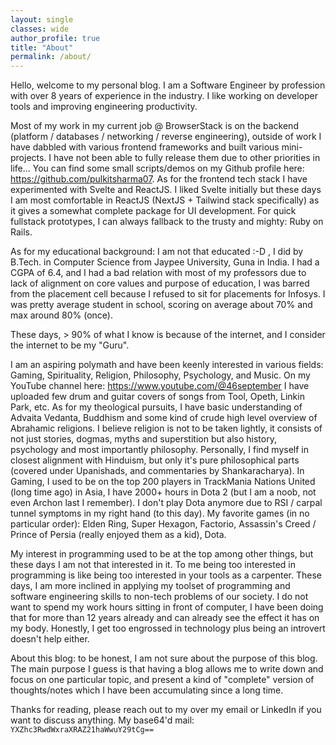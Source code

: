 ```yaml
---
layout: single
classes: wide
author_profile: true
title: "About"
permalink: /about/
---
```


Hello, welcome to my personal blog. I am a Software Engineer by profession with over 8 years of experience in the industry. I like working on developer tools and improving engineering productivity.

Most of my work in my current job @ BrowserStack is on the backend (platform / databases / networking / reverse engineering), outside of work I have dabbled with various frontend frameworks and built various mini-projects. I have not been able to fully release them due to other priorities in life... You can find some small scripts/demos on my Github profile here: https://github.com/pulkitsharma07. As for the frontend tech stack I have experimented with Svelte and ReactJS. I liked Svelte initially but these days I am most comfortable in ReactJS (NextJS + Tailwind stack specifically) as it gives a somewhat complete package for UI development. For quick fullstack prototypes, I can always fallback to the trusty and mighty: Ruby on Rails.

As for my educational background: I am not that educated :-D , I did by B.Tech. in Computer Science from Jaypee University, Guna in India. I had a CGPA of 6.4, and I had a bad relation with most of my professors due to lack of alignment on core values and purpose of education, I was barred from the placement cell because I refused to sit for placements for Infosys. I was pretty average student in school, scoring on average about 70% and max around 80% (once). 

These days, > 90% of what I know is because of the internet, and I consider the internet to be my "Guru".

I am an aspiring polymath and have been keenly interested in various fields: Gaming, Spirituality, Religion, Philosophy, Psychology, and Music. On my YouTube channel here: https://www.youtube.com/@46september I have uploaded few drum and guitar covers of songs from Tool, Opeth, Linkin Park, etc. As for my theological pursuits, I have basic understanding of Advaita Vedanta, Buddhism and some kind of crude high level overview of Abrahamic religions. I believe religion is not to be taken lightly, it consists of not just stories, dogmas, myths and superstition but also history, psychology and most importantly philosophy. Personally, I find myself in closest alignment with Hinduism, but only it's pure philosophical parts (covered under Upanishads, and commentaries by Shankaracharya). In Gaming, I used to be on the top 200 players in TrackMania Nations United (long time ago) in Asia, I have 2000+ hours in Dota 2 (but I am a noob, not even Archon last I remember). I don't play Dota anymore due to RSI / carpal tunnel symptoms in my right hand (to this day). My favorite games (in no particular order): Elden Ring, Super Hexagon, Factorio, Assassin's Creed / Prince of Persia (really enjoyed them as a kid), Dota.


My interest in programming used to be at the top among other things, but these days I am not that interested in it. To me being too interested in programming is like being too interested in your tools as a carpenter. These days, I am more inclined in applying my toolset of programming and software engineering skills to non-tech problems of our society. I do not want to spend my work hours sitting in front of computer, I have been doing that for more than 12 years already and can already see the effect it has on my body. Honestly, I get too engrossed in technology plus being an introvert doesn't help either.

About this blog: to be honest, I am not sure about the purpose of this blog. The main purpose I guess is that having a blog allows me to write down and focus on one particular topic, and present a kind of "complete" version of thoughts/notes which I have been accumulating since a long time.

Thanks for reading, please reach out to my over my email or LinkedIn if you want to discuss anything. My base64'd mail: `YXZhc3RwdWxraXRAZ21haWwuY29tCg==`